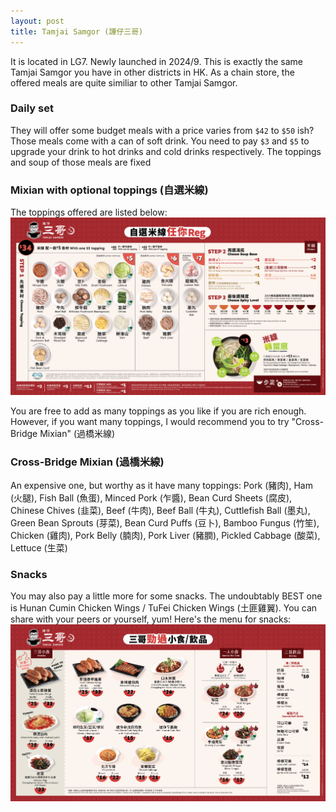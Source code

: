 ```yaml
---
layout: post
title: Tamjai Samgor (譚仔三哥)
---
```


It is located in LG7. Newly launched in 2024/9. This is exactly the same Tamjai Samgor you have in other districts in HK. As a chain store, the offered meals are quite similiar to other Tamjai Samgor. 

### Daily set

They will offer some budget meals with a price varies from `$42` to `$50` ish? Those meals come with a can of soft drink. You need to pay `$3` and `$5` to upgrade your drink to hot drinks and cold drinks respectively. The toppings and soup of those meals are fixed

### Mixian with optional toppings (自選米線)

The toppings offered are listed below: <br>
![Samgor_menu](/media/samgor_menu.jpg) <br>

You are free to add as many toppings as you like if you are rich enough. However, if you want many toppings, I would recommend you to try "Cross-Bridge Mixian" (過橋米線)

### Cross-Bridge Mixian (過橋米線)

An expensive one, but worthy as it have many toppings: 
Pork (豬肉), Ham (火腿), Fish Ball (魚蛋), Minced Pork (乍醬), Bean Curd Sheets (腐皮), Chinese Chives (韭菜), Beef (牛肉), Beef Ball (牛丸), Cuttlefish Ball (墨丸), Green Bean Sprouts (芽菜), Bean Curd Puffs (豆卜), Bamboo Fungus (竹笙), Chicken (雞肉), Pork Belly (腩肉), Pork Liver (豬膶), Pickled Cabbage (酸菜), Lettuce (生菜)

### Snacks

You may also pay a little more for some snacks. The undoubtably BEST one is Hunan Cumin Chicken Wings / TuFei Chicken Wings (土匪雞翼). You can share with your peers or yourself, yum!
Here's the menu for snacks: <br>
![Samgor_menu](/media/samgor_menu_2.png) <br>
